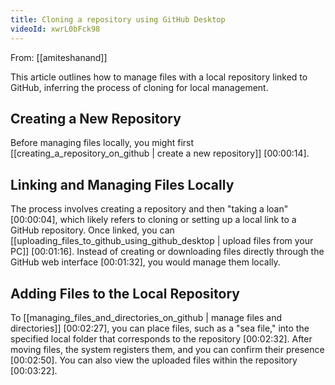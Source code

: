 ```yaml
---
title: Cloning a repository using GitHub Desktop
videoId: xwrL0bFck98
---
```


From: [[amiteshanand]] <br/> 

This article outlines how to manage files with a local repository linked to GitHub, inferring the process of cloning for local management.

## Creating a New Repository
Before managing files locally, you might first [[creating_a_repository_on_github | create a new repository]] <a class="yt-timestamp" data-t="00:00:14">[00:00:14]</a>.

## Linking and Managing Files Locally
The process involves creating a repository and then "taking a loan" <a class="yt-timestamp" data-t="00:00:04">[00:00:04]</a>, which likely refers to cloning or setting up a local link to a GitHub repository. Once linked, you can [[uploading_files_to_github_using_github_desktop | upload files from your PC]] <a class="yt-timestamp" data-t="00:01:16">[00:01:16]</a>. Instead of creating or downloading files directly through the GitHub web interface <a class="yt-timestamp" data-t="00:01:32">[00:01:32]</a>, you would manage them locally.

## Adding Files to the Local Repository
To [[managing_files_and_directories_on_github | manage files and directories]] <a class="yt-timestamp" data-t="00:02:27">[00:02:27]</a>, you can place files, such as a "sea file," into the specified local folder that corresponds to the repository <a class="yt-timestamp" data-t="00:02:32">[00:02:32]</a>. After moving files, the system registers them, and you can confirm their presence <a class="yt-timestamp" data-t="00:02:50">[00:02:50]</a>. You can also view the uploaded files within the repository <a class="yt-timestamp" data-t="00:03:22">[00:03:22]</a>.